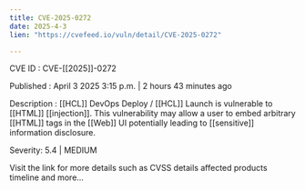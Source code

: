```yaml
---
title: CVE-2025-0272
date: 2025-4-3
lien: "https://cvefeed.io/vuln/detail/CVE-2025-0272"

---
```


CVE ID : CVE-[[2025]]-0272

Published :  April 3
2025
3:15 p.m. | 2 hours
43 minutes ago

Description :  [[HCL]] DevOps Deploy /  [[HCL]] Launch is vulnerable to  [[HTML]]  [[injection]]. This vulnerability may allow a user to embed arbitrary  [[HTML]] tags in the  [[Web]] UI potentially leading to  [[sensitive]] information disclosure.

Severity: 5.4 | MEDIUM

Visit the link for more details
such as CVSS details
affected products
timeline
and more...
